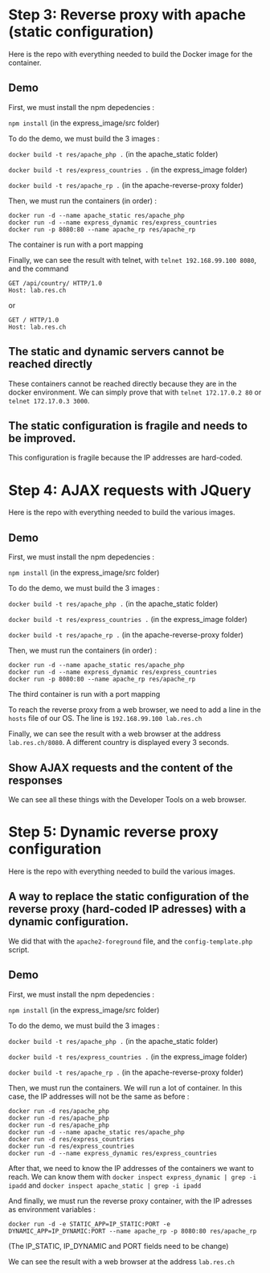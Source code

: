 # Step 3: Reverse proxy with apache (static configuration)

Here is the repo with everything needed to build the Docker image for the container.

## Demo

First, we must install the npm depedencies :

`npm install` (in the express_image/src folder)

To do the demo, we must build the 3 images :

`docker build -t res/apache_php .` (in the apache_static folder)

`docker build -t res/express_countries .` (in the express_image folder)

`docker build -t res/apache_rp .` (in the apache-reverse-proxy folder)

Then, we must run the containers (in order) :

```
docker run -d --name apache_static res/apache_php
docker run -d --name express_dynamic res/express_countries
docker run -p 8080:80 --name apache_rp res/apache_rp
```

The container is run with a port mapping

Finally, we can see the result with telnet, with `telnet 192.168.99.100 8080`, and the command

```
GET /api/country/ HTTP/1.0
Host: lab.res.ch
```

or

```
GET / HTTP/1.0
Host: lab.res.ch
```

## The static and dynamic servers cannot be reached directly

These containers cannot be reached directly because they are in the docker environment. We can simply prove that with `telnet 172.17.0.2 80` or `telnet 172.17.0.3 3000`.

## The static configuration is fragile and needs to be improved.

This configuration is fragile because the IP addresses are hard-coded.

# Step 4: AJAX requests with JQuery

Here is the repo with everything needed to build the various images.

## Demo

First, we must install the npm depedencies :

`npm install` (in the express_image/src folder)

To do the demo, we must build the 3 images :

`docker build -t res/apache_php .` (in the apache_static folder)

`docker build -t res/express_countries .` (in the express_image folder)

`docker build -t res/apache_rp .` (in the apache-reverse-proxy folder)

Then, we must run the containers (in order) :

```
docker run -d --name apache_static res/apache_php
docker run -d --name express_dynamic res/express_countries
docker run -p 8080:80 --name apache_rp res/apache_rp
```

The third container is run with a port mapping

To reach the reverse proxy from a web browser, we need to add a line in the `hosts` file of our OS. The line is `192.168.99.100 lab.res.ch`

Finally, we can see the result with a web browser at the address `lab.res.ch/8080`. A different country is displayed every 3 seconds.

## Show AJAX requests and the content of the responses

We can see all these things with the Developer Tools on a web browser.

# Step 5: Dynamic reverse proxy configuration

Here is the repo with everything needed to build the various images.

##  A way to replace the static configuration of the reverse proxy (hard-coded IP adresses) with a dynamic configuration.

We did that with the `apache2-foreground` file, and the `config-template.php` script.

## Demo

First, we must install the npm depedencies :

`npm install` (in the express_image/src folder)

To do the demo, we must build the 3 images :

`docker build -t res/apache_php .` (in the apache_static folder)

`docker build -t res/express_countries .` (in the express_image folder)

`docker build -t res/apache_rp .` (in the apache-reverse-proxy folder)

Then, we must run the containers. We will run a lot of container. In this case, the IP addresses will not be the same as before :

```
docker run -d res/apache_php
docker run -d res/apache_php
docker run -d res/apache_php
docker run -d --name apache_static res/apache_php
docker run -d res/express_countries
docker run -d res/express_countries
docker run -d --name express_dynamic res/express_countries
```

After that, we need to know the IP addresses of the containers we want to reach. We can know them with `docker inspect express_dynamic | grep -i ipadd` and `docker inspect apache_static | grep -i ipadd`

And finally, we must run the reverse proxy container, with the IP adresses as environment variables :

`docker run -d -e STATIC_APP=IP_STATIC:PORT -e DYNAMIC_APP=IP_DYNAMIC:PORT --name apache_rp -p 8080:80 res/apache_rp`

(The IP_STATIC, IP_DYNAMIC and PORT fields need to be change)

We can see the result with a web browser at the address `lab.res.ch` 